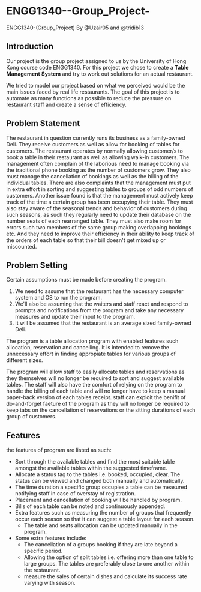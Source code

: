# ENGG1340--Group_Project-
ENGG1340-(Group_Project) By @Uzair05 and @tridib13

## Introduction
Our project is the group project assigned to us by the University of Hong Kong course code ENGG1340.
For this project we chose to create a **Table Management System** and try to work out solutions for an actual restaurant.

We tried to model our project based on what we perceived would be the main issues faced by real life restaurants.
The goal of this project is to automate as many functions as possible to reduce the pressure on restaurant staff and create a sense of efficiency.

## Problem Statement
The restaurant in question currently runs its business as a family-owned Deli. They receive customers as well as allow for booking of tables for customers. 
The restaurant operates by normally allowing customer/s to book a table in their restaurant as well as allowing walk-in customers.
The management often complain of the laborious need to manage booking via the traditional phone booking as the number of customers grow. They also must manage the cancellation of bookings as well as the billing of the individual tables.
There are also complaints that the management must put in extra effort in sorting and suggesting tables to groups of odd numbers of customers.
Another issue found is that the management must actively keep track of the time a certain group has been occupying their table. They must also stay aware of the seasonal trends and behavior of customers during such seasons, as such they regularly need to update their database on the number seats of each rearranged table.
They must also make room for errors such two members of the same group making overlapping bookings etc. And they need to improve their efficiency in their ability to keep track of the orders of each table so that their bill doesn't get mixed up or miscounted.

## Problem Setting
Certain assumptions must be made before creating the program.
1. We need to assume that the restaurant has the necessary computer system and OS to run the program.
2. We'll also be assuming that the waiters and staff react and respond to prompts and notifications from the program and take any necessary measures and update their input to the program.
3. It will be assumed that the restaurant is an average sized family-owned Deli.

The program is a table allocation program with enabled features such allocation, reservation and cancelling. It is intended to remove the unnecessary effort in finding appropiate tables for various groups of different sizes.

The program will allow staff to easily allocate tables and reservations as they themselves will no longer be required to sort and suggest available tables.
The staff will also have the comfort of relying on the program to handle the billing of each table and will no longer have to keep a manual paper-back version of each tables receipt.
staff can exploit the benifit of do-and-forget faeture of the program as they will no longer be required to keep tabs on the cancellation of reservations or the sitting durations of each group of customers.

## Features
the features of program are listed as such:
- Sort through the available tables and find the most suitable table amongst the available tables within the suggested timeframe.
- Allocate a status tag to the tables i.e. booked, occupied, clear. The status can be viewed and changed both manually and automatically.
- The time duration a specific group occupies a table can be measured notifying staff in case of overstay of registration.
- Placement and cancellation of booking will be handled by program.
- Bills of each table can be noted and continuously appended.
- Extra features such as measuring the number of groups that frequently occur each season so that it can suggest a table layout for each season.
  - The table and seats allocation can be updated manually in the program.
- Some extra features include: 
  - The cancellation of a groups booking if they are late beyond a specific period.
  - Allowing the option of split tables i.e. offering more than one table to large groups. The tables are preferably close to one another within the restaurant.
  - measure the sales of certain dishes and calculate its success rate varying with season.